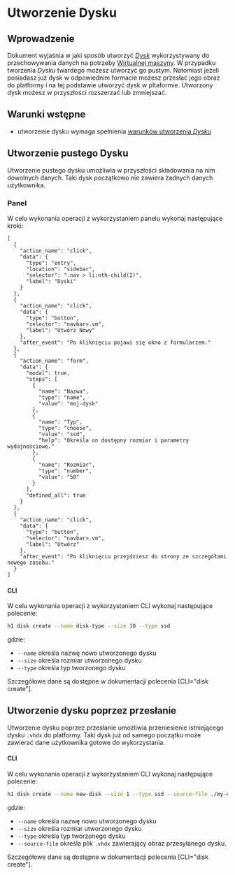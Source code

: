 # Utworzenie Dysku

## Wprowadzenie

Dokument wyjaśnia w jaki sposób utworzyć *[Dysk](/resource/storage/disk.md)* wykorzystywany do przechowywania danych na potrzeby [Wirtualnej maszyny](/resource/compute/virtual-machine.md). W przypadku tworzenia *Dysku* twardego możesz utworzyć go pustym. Natomiast jeżeli posiadasz już dysk w odpowiednim formacie możesz przesłać jego obraz do platformy i na tej podstawie utworzyć dysk w pltaformie. Utworzony dysk możesz w przyszłości rozszerzać lub zmniejszać.

## Warunki wstępne

* utworzenie dysku wymaga spełnienia [warunków utworzenia *Dysku*](/resource/storage/disk.md#utworzenie)

## Utworzenie pustego Dysku

Utworzenie pustego dysku umożliwia w przyszłości składowania na nim dowolnych danych. Taki dysk początkowo nie zawiera żadnych danych użytkownika.

### Panel

W celu wykonania operacji z wykorzystaniem panelu wykonaj następujące kroki:

```guide
[
  {
    "action_name": "click",
    "data": {
      "type": "entry",
      "location": "sidebar",
      "selector": ".nav > li:nth-child(2)",
      "label": "Dyski"
    }
  },
  {
    "action_name": "click",
    "data": {
      "type": "button",
      "selector": "navbar>.vm",
      "label": "Utwórz Nowy"
    },
    "after_event": "Po kliknięciu pojawi się okno z formularzem."
  },
  {
    "action_name": "form",
    "data": {
      "modal": true,
      "steps": [
        {
          "name": "Nazwa",
          "type": "name",
          "value": "moj-dysk"
        },
        {
          "name": "Typ",
          "type": "choose",
          "value": "ssd",
          "help": "Określa on dostępny rozmiar i parametry wydajnościowe."
        },
        {
          "name": "Rozmiar",
          "type": "number",
          "value": "50"
        }
      ],
      "defined_all": true
    }
  },
  {
    "action_name": "click",
    "data": {
      "type": "button",
      "selector": "navbar>.vm",
      "label": "Utwórz"
    },
    "after_event": "Po kliknięciu przejdziesz do strony ze szczegółami nowego zasobu."
  }
]
```
    
#### CLI

W celu wykonania operacji z wykorzystaniem CLI wykonaj następujące polecenie:

```bash
h1 disk create --name disk-type --size 10 --type ssd
```
gdzie:

 * ```--name``` określa nazwę nowo utworzonego dysku
 * ```--size``` określa rozmiar utworzonego dysku
 * ```--type``` określa typ tworzonego dysku

Szczegółowe dane są dostępne w dokumentacji polecenia [CLI="disk create"].

## Utworzenie dysku poprzez przesłanie

Utworzenie dysku poprzez przesłanie umożliwia przeniesienie istniejącego dysku ```.vhdx``` do platformy. Taki dysk już od samego początku może zawierać dane użytkownika gotowe do wykorzystania.

#### CLI

W celu wykonania operacji z wykorzystaniem CLI wykonaj następujące polecenie:

```bash
h1 disk create --name new-disk --size 1 --type ssd --source-file ./my-disk.vhdx
```

gdzie:

 * ```--name``` określa nazwę nowo utworzonego dysku
 * ```--size``` określa rozmiar utworzonego dysku
 * ```--type``` określa typ tworzonego dysku
 * ```--source-file``` określa plik ```.vhdx``` zawierający obraz przesyłanego dysku.

Szczegółowe dane są dostępne w dokumentacji polecenia [CLI="disk create"].
